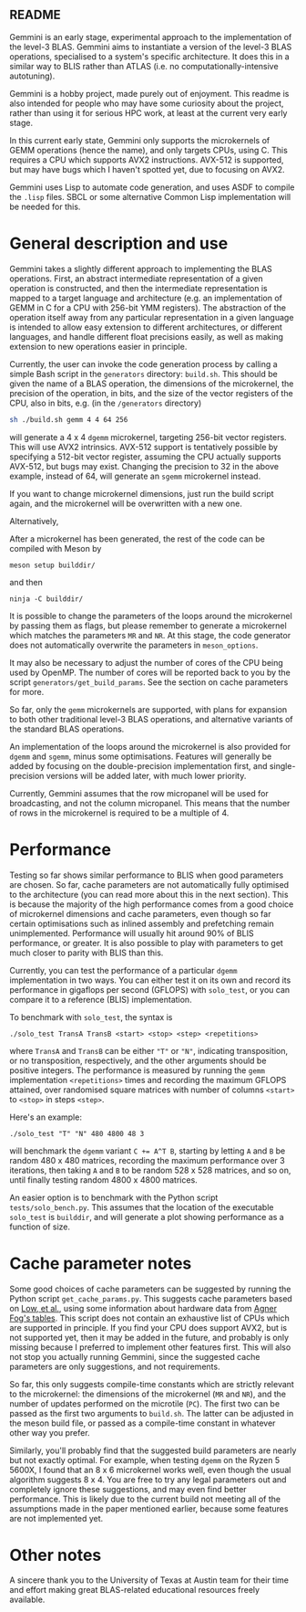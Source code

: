 ## README ##

Gemmini is an early stage, experimental approach to the implementation
of the level-3 BLAS.  Gemmini aims to instantiate a version of the
level-3 BLAS operations, specialised to a system's specific
architecture. It does this in a similar way to BLIS rather than ATLAS
(i.e. no computationally-intensive autotuning).

Gemmini is a hobby project, made purely out of enjoyment. This readme
is also intended for people who may have some curiosity about the
project, rather than using it for serious HPC work, at least at the
current very early stage.

In this current early state, Gemmini only supports the microkernels of
GEMM operations (hence the name), and only targets CPUs, using C. This
requires a CPU which supports AVX2 instructions. AVX-512 is supported,
but may have bugs which I haven't spotted yet, due to focusing on
AVX2.

Gemmini uses Lisp to automate code generation, and uses ASDF to
compile the `.lisp` files. SBCL or some alternative Common Lisp
implementation will be needed for this.

# General description and use #

Gemmini takes a slightly different approach to implementing the BLAS
operations. First, an abstract intermediate representation of a given
operation is constructed, and then the intermediate representation is
mapped to a target language and architecture (e.g. an implementation
of GEMM in C for a CPU with 256-bit YMM registers). The abstraction of
the operation itself away from any particular representation in a
given language is intended to allow easy extension to different
architectures, or different languages, and handle different float
precisions easily, as well as making extension to new operations
easier in principle.

Currently, the user can invoke the code generation process by calling
a simple Bash script in the `generators` directory: `build.sh`. This
should be given the name of a BLAS operation, the dimensions of the
microkernel, the precision of the operation, in bits, and the size of
the vector registers of the CPU, also in bits, e.g. (in the
`/generators` directory)

```bash
sh ./build.sh gemm 4 4 64 256
```

will generate a 4 x 4 `dgemm` microkernel, targeting 256-bit vector
registers. This will use AVX2 intrinsics. AVX-512 support is
tentatively possible by specifying a 512-bit vector register, assuming
the CPU actually supports AVX-512, but bugs may exist. Changing the
precision to 32 in the above example, instead of 64, will generate an
`sgemm` microkernel instead.

If you want to change microkernel dimensions, just run the build
script again, and the microkernel will be overwritten with a new one.

Alternatively, 

After a microkernel has been generated, the rest of the code can be
compiled with Meson by 

```shell 
meson setup builddir/
```

and then

```shell
ninja -C builddir/
```

It is possible to change the parameters of the loops around the
microkernel by passing them as flags, but please remember to generate
a microkernel which matches the parameters `MR` and `NR`. At this
stage, the code generator does not automatically overwrite the
parameters in `meson_options`.

It may also be necessary to adjust the number of cores of the CPU
being used by OpenMP. The number of cores will be reported back to you
by the script `generators/get_build_params`. See the section on cache
parameters for more.

So far, only the `gemm` microkernels are supported, with plans for
expansion to both other traditional level-3 BLAS operations, and
alternative variants of the standard BLAS operations.

An implementation of the loops around the microkernel is also provided
for `dgemm` and `sgemm`, minus some optimisations.  Features will
generally be added by focusing on the double-precision implementation
first, and single-precision versions will be added later, with much
lower priority.

Currently, Gemmini assumes that the row micropanel will be used for
broadcasting, and not the column micropanel. This means that the
number of rows in the microkernel is required to be a multiple of 4.

# Performance #

Testing so far shows similar performance to BLIS when good parameters
are chosen. So far, cache parameters are not automatically fully
optimised to the architecture (you can read more about this in the
next section). This is because the majority of the high performance
comes from a good choice of microkernel dimensions and cache
parameters, even though so far certain optimisations such as inlined
assembly and prefetching remain unimplemented. Performance will
usually hit around 90% of BLIS performance, or greater. It is also
possible to play with parameters to get much closer to parity with
BLIS than this.

Currently, you can test the performance of a particular `dgemm`
implementation in two ways. You can either test it on its own and
record its performance in gigaflops per second (GFLOPS) with
`solo_test`, or you can compare it to a reference (BLIS)
implementation.

To benchmark with `solo_test`, the syntax is

```shell
./solo_test TransA TransB <start> <stop> <step> <repetitions> 
```

where `TransA` and `TransB` can be either `"T"` or `"N"`, indicating
transposition, or no transposition, respectively, and the other
arguments should be positive integers. The performance is measured by
running the `gemm` implementation `<repetitions>` times and recording
the maximum GFLOPS attained, over randomised square matrices with
number of columns `<start>` to `<stop>` in steps `<step>`. 

Here's an example:

```shell
./solo_test "T" "N" 480 4800 48 3
```

will benchmark the `dgemm` variant `C += A^T B`, starting by letting
`A` and `B` be random 480 x 480 matrices, recording the maximum
performance over 3 iterations, then taking `A` and `B` to be random
528 x 528 matrices, and so on, until finally testing random 4800 x
4800 matrices.

An easier option is to benchmark with the Python script
`tests/solo_bench.py`. This assumes that the location of the
executable `solo_test` is `builddir`, and will generate a plot showing
performance as a function of size.

# Cache parameter notes #

Some good choices of cache parameters can be suggested by running the
Python script `get_cache_params.py`. This suggests cache parameters
based on [Low, et al.](https://dl.acm.org/doi/10.1145/2925987), using
some information about hardware data from [Agner Fog's
tables](https://www.agner.org/optimize/instruction_tables.pdf). This
script does not contain an exhaustive list of CPUs which are supported
in principle. If you find your CPU does support AVX2, but is not
supported yet, then it may be added in the future, and probably is
only missing because I preferred to implement other features
first. This will also not stop you actually running Gemmini, since the
suggested cache parameters are only suggestions, and not requirements.

So far, this only suggests compile-time constants which are strictly
relevant to the microkernel: the dimensions of the microkernel (`MR`
and `NR`), and the number of updates performed on the microtile
(`PC`). The first two can be passed as the first two arguments to
`build.sh`. The latter can be adjusted in the meson build file, or
passed as a compile-time constant in whatever other way you prefer.

Similarly, you'll probably find that the suggested build parameters
are nearly but not exactly optimal. For example, when testing `dgemm`
on the Ryzen 5 5600X, I found that an 8 x 6 microkernel works well,
even though the usual algorithm suggests 8 x 4. You are free to try
any legal parameters out and completely ignore these suggestions, and
may even find better performance. This is likely due to the current
build not meeting all of the assumptions made in the paper mentioned
earlier, because some features are not implemented yet.


# Other notes #

A sincere thank you to the University of Texas at Austin team for
their time and effort making great BLAS-related educational resources
freely available.
